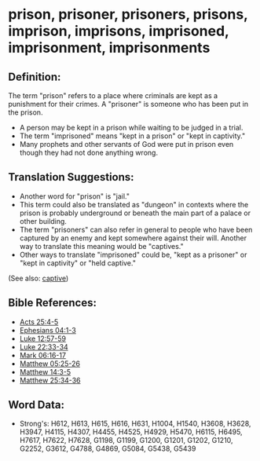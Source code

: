 # prison, prisoner, prisoners, prisons, imprison, imprisons, imprisoned, imprisonment, imprisonments #

## Definition: ##

The term "prison" refers to a place where criminals are kept as a punishment for their crimes. A "prisoner" is someone who has been put in the prison.

* A person may be kept in a prison while waiting to be judged in a trial.
* The term "imprisoned" means "kept in a prison" or "kept in captivity."
* Many prophets and other servants of God were put in prison even though they had not done anything wrong.

## Translation Suggestions: ##

* Another word for "prison" is "jail."
* This term could also be translated as "dungeon" in contexts where the prison is probably underground or beneath the main part of a palace or other building.
* The term "prisoners" can also refer in general to people who have been captured by an enemy and kept somewhere against their will. Another way to translate this meaning would be "captives."
* Other ways to translate "imprisoned" could be, "kept as a prisoner" or "kept in captivity" or "held captive."

(See also: [captive](../other/captive.md))

## Bible References: ##

* [Acts 25:4-5](rc://en/tn/help/act/25/04)
* [Ephesians 04:1-3](rc://en/tn/help/eph/04/01)
* [Luke 12:57-59](rc://en/tn/help/luk/12/57)
* [Luke 22:33-34](rc://en/tn/help/luk/22/33)
* [Mark 06:16-17](rc://en/tn/help/mrk/06/16)
* [Matthew 05:25-26](rc://en/tn/help/mat/05/25)
* [Matthew 14:3-5](rc://en/tn/help/mat/14/03)
* [Matthew 25:34-36](rc://en/tn/help/mat/25/34)

## Word Data: ##

* Strong's: H612, H613, H615, H616, H631, H1004, H1540, H3608, H3628, H3947, H4115, H4307, H4455, H4525, H4929, H5470, H6115, H6495, H7617, H7622, H7628, G1198, G1199, G1200, G1201, G1202, G1210, G2252, G3612, G4788, G4869, G5084, G5438, G5439
